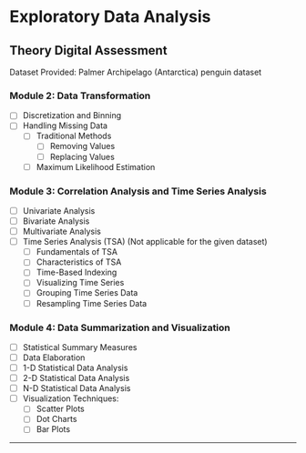 # Exploratory Data Analysis 

## Theory Digital Assessment 

Dataset Provided: Palmer Archipelago (Antarctica) penguin dataset

### Module 2: Data Transformation 
- [ ] Discretization and Binning
- [ ] Handling Missing Data
  - [ ] Traditional Methods
    - [ ] Removing Values
    - [ ] Replacing Values
  - [ ] Maximum Likelihood Estimation

### Module 3: Correlation Analysis and Time Series Analysis 
- [ ] Univariate Analysis
- [ ] Bivariate Analysis
- [ ] Multivariate Analysis
- [ ] Time Series Analysis (TSA) (Not applicable for the given dataset)
  - [ ] Fundamentals of TSA
  - [ ] Characteristics of TSA
  - [ ] Time-Based Indexing
  - [ ] Visualizing Time Series
  - [ ] Grouping Time Series Data
  - [ ] Resampling Time Series Data

### Module 4: Data Summarization and Visualization
- [ ] Statistical Summary Measures
- [ ] Data Elaboration
- [ ] 1-D Statistical Data Analysis
- [ ] 2-D Statistical Data Analysis
- [ ] N-D Statistical Data Analysis
- [ ] Visualization Techniques:
  - [ ] Scatter Plots
  - [ ] Dot Charts
  - [ ] Bar Plots

---
